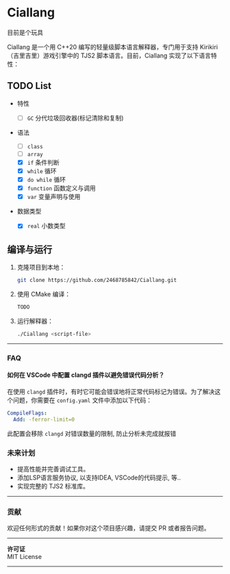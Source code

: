 # Ciallang

目前是个玩具

Ciallang 是一个用 C++20 编写的轻量级脚本语言解释器，专门用于支持 Kirikiri（吉里吉里）游戏引擎中的 TJS2 脚本语言。目前，Ciallang 实现了以下语言特性：

## TODO List

- 特性

  * [ ] `GC` 分代垃圾回收器(标记清除和复制)

- 语法

   * [ ] `class` 
   * [ ] `array`
   * [x] `if` 条件判断
   * [x] `while` 循环
   * [x] `do while` 循环
   * [x] `function` 函数定义与调用
   * [x] `var` 变量声明与使用

- 数据类型
   * [x] `real` 小数类型


## 编译与运行


1. 克隆项目到本地：
   ```sh
   git clone https://github.com/2468785842/Ciallang.git
   ```

2. 使用 CMake 编译：
   ```sh
   TODO
   ```

3. 运行解释器：
   ```sh
   ./Ciallang <script-file>
   ```

---

### FAQ

#### 如何在 VSCode 中配置 clangd 插件以避免错误代码分析？

在使用 `clangd` 插件时，有时它可能会错误地将正常代码标记为错误。为了解决这个问题，你需要在 `config.yaml` 文件中添加以下代码：

```yaml
CompileFlags:
  Add: -ferror-limit=0
```

此配置会移除 `clangd` 对错误数量的限制, 防止分析未完成就报错

### 未来计划

- 提高性能并完善调试工具。
- 添加LSP语言服务协议, 以支持IDEA, VSCode的代码提示, 等..
- 实现完整的 TJS2 标准库。

---

### 贡献

欢迎任何形式的贡献！如果你对这个项目感兴趣，请提交 PR 或者报告问题。

---

**许可证**  
MIT License

---
